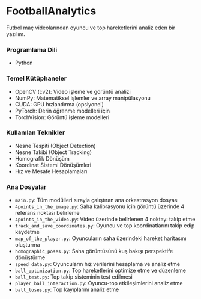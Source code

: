 # FootballAnalytics

Futbol maç videolarından oyuncu ve top hareketlerini analiz eden bir yazılım.

### Programlama Dili
- Python

### Temel Kütüphaneler
- OpenCV (cv2): Video işleme ve görüntü analizi
- NumPy: Matematiksel işlemler ve array manipülasyonu
- CUDA: GPU hızlandırma (opsiyonel)
- PyTorch: Derin öğrenme modelleri için
- TorchVision: Görüntü işleme modelleri

### Kullanılan Teknikler
- Nesne Tespiti (Object Detection)
- Nesne Takibi (Object Tracking)
- Homografik Dönüşüm
- Koordinat Sistemi Dönüşümleri
- Hız ve Mesafe Hesaplamaları

### Ana Dosyalar
- `main.py`: Tüm modülleri sırayla çalıştıran ana orkestrasyon dosyası
- `4points_in_the_image.py`: Saha kalibrasyonu için görüntü üzerinde 4 referans noktası belirleme
- `4points_in_the_video.py`: Video üzerinde belirlenen 4 noktayı takip etme
- `track_and_save_coordinates.py`: Oyuncu ve top koordinatlarını takip edip kaydetme
- `map_of_the_player.py`: Oyuncuların saha üzerindeki hareket haritasını oluşturma
- `homographic_poses.py`: Saha görüntüsünü kuş bakışı perspektife dönüştürme
- `speed_data.py`: Oyuncuların hız verilerini hesaplama ve analiz etme
- `ball_optimization.py`: Top hareketlerini optimize etme ve düzenleme
- `ball_test.py`: Top takip sisteminin test edilmesi
- `player_ball_interaction.py`: Oyuncu-top etkileşimlerini analiz etme
- `ball_loses.py`: Top kayıplarını analiz etme
